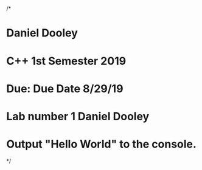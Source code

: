  #  
/*
#	Daniel Dooley
#	C++ 1st Semester 2019
#	Due: Due Date 8/29/19
#	Lab number 1 Daniel Dooley
#	Output "Hello World" to the console.
*/
